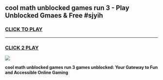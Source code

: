 
## cool math unblocked games run 3 - Play Unblocked Gmaes & Free #sjyih
<h3>
<a href="https://news.freeplayer.one?title=cool_math_unblocked_games_run_3&ref=26F">CLICK TO PLAY</a></h3>
<hr>

<h3>
<a href="https://news.freeplayer.one?title=cool_math_unblocked_games_run_3&ref=26F">CLICK 2 PLAY</a>
  
</h3>

<a href="https://news.freeplayer.one?title=cool_math_unblocked_games_run_3&ref=26F/"><img src="https://clearcache.store/games.png"></a>


**cool math unblocked games run 3 games unblocked: Your Gateway to Fun and Accessible Online Gaming**
